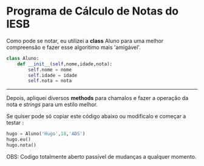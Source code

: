 # Programa de Cálculo de Notas do IESB

Como pode se notar, eu utilizei a **class** Aluno para uma melhor compreensão e fazer esse algoritimo mais 'amigável'.

~~~python
class Aluno:
    def __init__(self,nome,idade,nota):
        self.nome = nome
        self.idade = idade
        self.nota = nota
~~~

---

Depois, apliquei diversos **methods** para chamalos e fazer a operação da nota e *strings* para um estilo melhor.

Se quiser pode só copiar este código abaixo ou modificalo e começar a testar :

~~~python
hugo = Aluno('Hugo',18,'ADS')
hugo.eu()
hugo.nota()
~~~


OBS: Codigo totalmente aberto passível de mudanças a qualquer momento.
